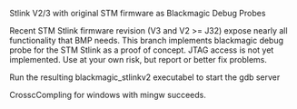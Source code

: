 Stlink V2/3 with original STM firmware as Blackmagic Debug Probes

Recent STM Stlink firmware revision (V3 and V2 >= J32) expose nearly all
functionality that BMP needs. This branch implements blackmagic debug probe
for the STM Stlink as a proof of concept. JTAG access is not yet implemented.
Use at your own risk, but report or better fix problems.

Run the resulting blackmagic_stlinkv2 executabel to start the gdb server

CrosscCompling for windows with mingw succeeds.

